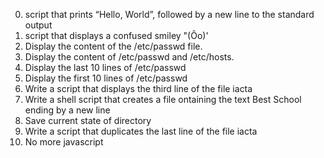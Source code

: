 0. script that prints “Hello, World”, followed by a new line to the standard output
1. script that displays a confused smiley "(Ôo)'
2. Display the content of the /etc/passwd file.
3. Display the content of /etc/passwd and /etc/hosts.
4. Display the last 10 lines of /etc/passwd
5. Display the first 10 lines of /etc/passwd
6. Write a script that displays the third line of the file iacta
7. Write a shell script that creates a file ontaining the text Best School ending by a new line
8. Save current state of directory
9. Write a script that duplicates the last line of the file iacta
10. No more javascript

